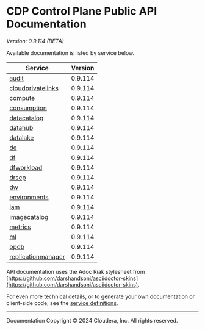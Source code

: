 # CDP Control Plane Public API Documentation

*Version: 0.9.114 (BETA)*

Available documentation is listed by service below.

| Service | Version |
| --- | --- |
| [audit](./audit/index.html) | 0.9.114 |
| [cloudprivatelinks](./cloudprivatelinks/index.html) | 0.9.114 |
| [compute](./compute/index.html) | 0.9.114 |
| [consumption](./consumption/index.html) | 0.9.114 |
| [datacatalog](./datacatalog/index.html) | 0.9.114 |
| [datahub](./datahub/index.html) | 0.9.114 |
| [datalake](./datalake/index.html) | 0.9.114 |
| [de](./de/index.html) | 0.9.114 |
| [df](./df/index.html) | 0.9.114 |
| [dfworkload](./dfworkload/index.html) | 0.9.114 |
| [drscp](./drscp/index.html) | 0.9.114 |
| [dw](./dw/index.html) | 0.9.114 |
| [environments](./environments/index.html) | 0.9.114 |
| [iam](./iam/index.html) | 0.9.114 |
| [imagecatalog](./imagecatalog/index.html) | 0.9.114 |
| [metrics](./metrics/index.html) | 0.9.114 |
| [ml](./ml/index.html) | 0.9.114 |
| [opdb](./opdb/index.html) | 0.9.114 |
| [replicationmanager](./replicationmanager/index.html) | 0.9.114 |

API documentation uses the Adoc Riak stylesheet from
[https://github.com/darshandsoni/asciidoctor-skins](https://github.com/darshandsoni/asciidoctor-skins).

For even more technical details, or to generate your own documentation or client-side code, see the
[service definitions](swagger/).

----

Documentation Copyright © 2024 Cloudera, Inc. All rights reserved.

